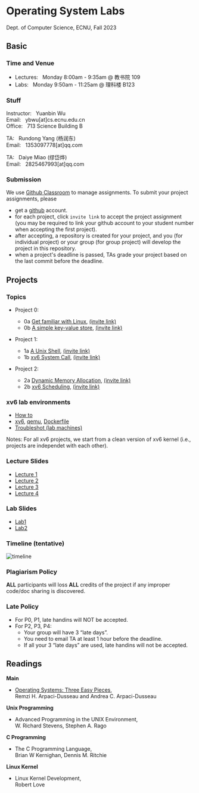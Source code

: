 # Operating System Labs

Dept. of Computer Science, ECNU, Fall 2023

## Basic 

### Time and Venue

* Lectures: &nbsp;  Monday 8:00am - 9:35am @ 教书院 109
* Labs: &nbsp; Monday 9:50am - 11:25am @ 理科楼 B123

### Stuff

Instructor: &nbsp; Yuanbin Wu  
Email: &nbsp; ybwu\[at\]cs.ecnu.edu.cn  
Office: &nbsp; 713 Science Building B

TA: &nbsp; Rundong Yang (杨润东)  
Email: &nbsp; 1353097778\[at\]qq.com

TA: &nbsp; Daiye Miao (缪岱烨)  
Email: &nbsp; 2825467993\[at\]qq.com



### Submission

We use [Github Classroom](https://classroom.github.com/) to manage assignments.
To submit your project assignments, please 
  - get a [github](https://www.github.com) account.
  - for each project, click ``invite link`` to accept the project assignment 
(you may be required to link your github account to your student number when accepting the first project).
  - after accepting, a repository is created for your project, and you (for individual project) or your group (for group project) will develop the project in this repository.
  - when a project's deadline is passed, TAs grade your project based on the last commit before the deadline.



## Projects

### Topics

* Project 0: 
  * 0a [Get familiar with Linux](../projects/linux/linux_warmup/), [(invite link)](https://classroom.github.com/a/zIc_8RpZ)
  * 0b [A simple key-value store](../projects/linux/kv_store), [(invite link)](https://classroom.github.com/a/3VbYpdi6)

* Project 1: 
  * 1a [A Unix Shell](../projects/linux/myshell/), [(invite link)](https://classroom.github.com/a/KFHwm5Zu)
  * 1b [xv6 System Call](../projects/xv6/system_call/), [(invite link)](https://classroom.github.com/a/m0y0-Z8u)

* Project 2: 
  * 2a [Dynamic Memory Allocation](../projects/linux/malloc/), [(invite link)](https://classroom.github.com/a/cdIHSfWh)
  * 2b [xv6 Scheduling](../projects/xv6/scheduling/), [(invite link)](https://classroom.github.com/a/E4q2diRZ)

<!--
* Project 3: 
  * 3a [Locks and Condition Variables](../projects/linux/lock_thread/), [(invite link)](https://classroom.github.com/a/jD-AboCz)
  * 3b [xv6 VM Layout](../projects/xv6/vmlayout/), [(invite link)](https://classroom.github.com/a/ioWs7D5N)

* Project 4: 
  - 4a [File Defragmentation](../projects/linux/defragmentation/), [(invite link)](https://classroom.github.com/a/x5Fa0t2G)
  - 4b [xv6 Kernel Thread](../projects/xv6/thread/), [(invite link)](https://classroom.github.com/a/_T2TXDpb)
-->

### xv6 lab environments

- [How to](../xv6env/)
- [xv6](../xv6env/xv6.tar.gz), [qemu](../xv6env/qemu-6.828-2.9.0.tar.gz), [Dockerfile](../xv6env/Dockerfile)
- [Troubleshot (lab machines)](../xv6env/qemu-lab-install.pdf)


Notes: For all xv6 projects, we start from a clean version of xv6 kernel (i.e., projects are independet with each other). 

### Lecture Slides

* [Lecture 1](slides/lecture-1.pdf)
* [Lecture 2](slides/lecture-2.pdf)
* [Lecture 3](slides/lecture-3.pdf)
* [Lecture 4](slides/lecture-4.pdf)
<!--
* [Lecture 5](slides/lecture-5.pdf)
* [Lecture 6](slides/lecture-6.pdf)
* [Lecture 7](slides/lecture-7.pdf)
-->


### Lab Slides

* [Lab1](slides/lab-1.pdf)
* [Lab2](slides/lab-2.pdf)
<!--
* [Lab1](slides/lab-1.pdf)
* [Lab2 git](slides/lab2git.pdf)
* [Lab4 make](slides/lab4make.pdf)
-->


### Timeline (tentative)


 ![timeline](images/timeline.png)

### Plagiarism Policy

**ALL** participants will loss **ALL** credits of the project 
if any improper code/doc sharing is discovered.

### Late Policy

* For P0, P1, late handins will NOT be accepted.
* For P2, P3, P4:
    - Your group will have 3 “late days”.
    - You need to email TA at least 1 hour before the deadline.   
    - If all your 3 “late days” are used, late handins will not be accepted.


## Readings

**Main**

* [Operating Systems: Three Easy Pieces](http://pages.cs.wisc.edu/~remzi/OSTEP/),  
  Remzi H. Arpaci-Dusseau and Andrea C. Arpaci-Dusseau

**Unix Programming**

* Advanced Programming in the UNIX Environment,   
  W. Richard Stevens, Stephen A. Rago

**C Programming**

* The C Programming Language,  
  Brian W Kernighan, Dennis M. Ritchie

**Linux Kernel**

* Linux Kernel Development,  
  Robert Love

